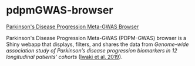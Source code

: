 # pdpmGWAS-browser
[Parkinson's Disease Progression Meta-GWAS Browser](https://pdgenetics.shinyapps.io/pdprogmetagwasbrowser/)

Parkinson's Disease Progression Meta-GWAS (PDPM-GWAS) browser is a Shiny webapp that displays, filters, and shares the data from *Genome-wide association study of Parkinson’s disease progression biomarkers in 12 longitudinal patients’ cohorts* ([Iwaki et al. 2019](https://www.biorxiv.org/content/10.1101/585836v2)).
